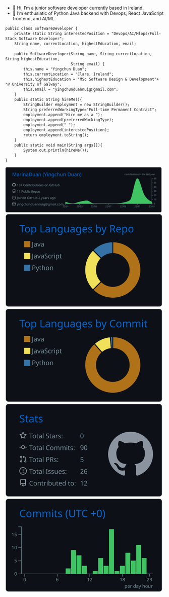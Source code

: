 - 👋 Hi, I’m a junior software developer currently based in Ireland.
- 👀 I’m enthusiatic of Python Java backend with Devops, React JavaScript frontend, and AI/ML.
```
public class SoftwareDeveloper {
    private static String interestedPosition = "Devops/AI/Mlops/Full-Stack Software Developer";
    String name, currentLocation, highestEducation, email;

    public SoftwareDeveloper(String name, String currentLocation, String highestEducation,
                             String email) {
        this.name = "Yingchun Duan";
        this.currentLocation = "Clare, Ireland";
        this.highestEducation = "MSc Software Design & Development"+ "@ University of Galway";
        this.email = "yingchunduannuig@gmail.com";
    }
    public static String hireMe(){
        StringBuilder employment = new StringBuilder();
        String preferredWorkingType="Full-time Permanent Contract";
        employment.append("Hire me as a ");
        employment.append(preferredWorkingType);
        employment.append(" ");
        employment.append(interestedPosition);
        return employment.toString();
    }
    public static void main(String args[]){
        System.out.println(hireMe());
    }
}
```

[![](https://raw.githubusercontent.com/MarinaDuan/profile-summary-cards/master/profile-summary-card-output/github_dark/0-profile-details.svg)](https://github.com/MarinaDuan/profile-summary-cards)
[![](https://raw.githubusercontent.com/MarinaDuan/profile-summary-cards/master/profile-summary-card-output/github_dark/1-repos-per-language.svg)](https://github.com/MarinaDuan/profile-summary-cards) [![](https://raw.githubusercontent.com/MarinaDuan/profile-summary-cards/master/profile-summary-card-output/github_dark/2-most-commit-language.svg)](https://github.com/MarinaDuan/profile-summary-cards)
[![](https://raw.githubusercontent.com/MarinaDuan/profile-summary-cards/master/profile-summary-card-output/github_dark/3-stats.svg)](https://github.com/MarinaDuan/profile-summary-cards) [![](https://raw.githubusercontent.com/MarinaDuan/profile-summary-cards/master/profile-summary-card-output/github_dark/4-productive-time.svg)](https://github.com/MarinaDuan/profile-summary-cards)

